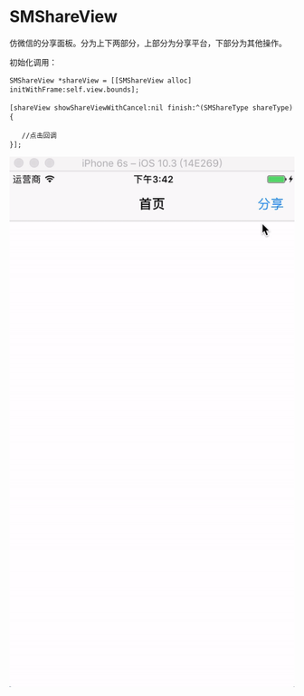 # SMShareView
仿微信的分享面板。分为上下两部分，上部分为分享平台，下部分为其他操作。


初始化调用：
```objc
SMShareView *shareView = [[SMShareView alloc] initWithFrame:self.view.bounds];

[shareView showShareViewWithCancel:nil finish:^(SMShareType shareType) {
    
   //点击回调
}];
```

![image](https://github.com/SimanLiu/SMShareView/blob/master/ezgif-1-e9aff456f3.gif)
